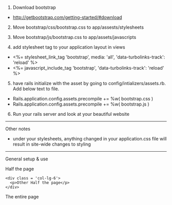 1. Download bootstrap
  - http://getbootstrap.com/getting-started/#download

2. Move bootstrap/css/bootstrap.css to app/assests/stylesheets

3. Move bootstrap/js/bootstrap.css to app/assets/javascripts

4. add stylesheet tag to your application layout in views
  - <%= stylesheet_link_tag    'bootstrap', media: 'all', 'data-turbolinks-track': 'reload' %>
  - <%= javascript_include_tag 'bootstrap', 'data-turbolinks-track': 'reload' %>

5. have rails initialize with the asset by going to config/intializers/assets.rb. Add below text to file.
  - Rails.application.config.assets.precompile += %w( bootstrap.css )
  - Rails.application.config.assets.precompile += %w( bootstrap.js )

6. Run your rails server and look at your beautiful website

*****
Other notes
- under your stylesheets, anything changed in your application.css file will result in site-wide changes to styling
*****

General setup & use

<div class="container-fluid">
  <div class = "row">
    <div class = 'col-lg-6'>
      <p>Half the page</p>
    </div>

    <div class = 'col-lg-6'>
      <p>Other Half the page</p>
    </div>
  </div> <!-- end .row -->

  <div class = "row">
    <div class = 'col-lg-12'>
      <p>The entire page</p>
    </div>
  </div> <!-- end .row -->
  
</div> <!--end .container-fluid-->

